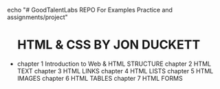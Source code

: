 echo "# GoodTalentLabs REPO For Examples Practice and assignments/project"

<ul>
<h1>HTML & CSS BY JON DUCKETT</h1>
<li>
  <span>chapter 1 </span> Introduction to Web & HTML STRUCTURE
  <span>chapter 2 </span> HTML TEXT
  <span>chapter 3 </span> HTML LINKS
  <span>chapter 4 </span> HTML LISTS 
  <span>chapter 5 </span> HTML IMAGES
  <span>chapter 6 </span> HTML TABLES
  <span>chapter 7 </span> HTML FORMS
</li>
</ul>